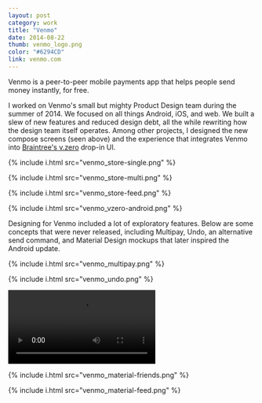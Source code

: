 ```yaml
---
layout: post
category: work
title: "Venmo"
date: 2014-08-22
thumb: venmo_logo.png
color: "#6294CD"
link: venmo.com
---
```


Venmo is a peer-to-peer mobile payments app that helps people send money instantly, for free.

<p>I worked on Venmo's small but mighty Product Design team during the summer of 2014. We focused on all things Android, iOS, and web. We built a slew of new features and reduced design debt, all the while rewriting how the design team itself operates. Among other projects, I designed the new compose screens (seen above) and the experience that integrates Venmo into <a href="https://www.braintreepayments.com/v.zero">Braintree's v.zero</a> drop-in UI.</p>

{% include i.html src="venmo_store-single.png" %}

{% include i.html src="venmo_store-multi.png" %}

{% include i.html src="venmo_store-feed.png" %}

{% include i.html src="venmo_vzero-android.png" %}

Designing for Venmo included a lot of exploratory features. Below are some concepts that were never released, including Multipay, Undo, an alternative send command, and Material Design mockups that later inspired the Android update.

{% include i.html src="venmo_multipay.png" %}

{% include i.html src="venmo_undo.png" %}

<div class="embed-container">
  <video class="shadow" autoplay loop>
    <source src="/img/venmo/venmo_slider.webm" type="video/webm">
  </video>
</div>

{% include i.html src="venmo_material-friends.png" %}

{% include i.html src="venmo_material-feed.png" %}
